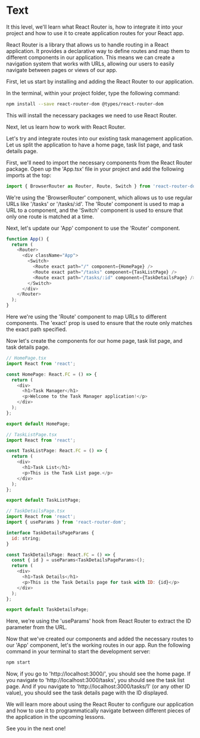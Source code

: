 # Text

It this level, we'll learn what React Router is, how to integrate it into your project and how to use it to create application routes for your React app.

React Router is a library that allows us to handle routing in a React application. It provides a declarative way to define routes and map them to different components in our application. This means we can create a navigation system that works with URLs, allowing our users to easily navigate between pages or views of our app.

First, let us start by installing and adding the React Router to our application.

In the terminal, within your project folder, type the following command:

```bash
npm install --save react-router-dom @types/react-router-dom
```

This will install the necessary packages we need to use React Router.

Next, let us learn how to work with React Router.

Let's try and integrate routes into our existing task management application. Let us split the application to have a home page, task list page, and task details page. 

First, we'll need to import the necessary components from the React Router package. Open up the 'App.tsx' file in your project and add the following imports at the top:

```js
import { BrowserRouter as Router, Route, Switch } from 'react-router-dom';
```

We're using the 'BrowserRouter' component, which allows us to use regular URLs like '/tasks' or '/tasks/:id'. The 'Route' component is used to map a URL to a component, and the 'Switch' component is used to ensure that only one route is matched at a time.

Next, let's update our 'App' component to use the 'Router' component.

```js
function App() {
  return (
    <Router>
      <div className="App">
        <Switch>
          <Route exact path="/" component={HomePage} />
          <Route exact path="/tasks" component={TaskListPage} />
          <Route exact path="/tasks/:id" component={TaskDetailsPage} />
        </Switch>
      </div>
    </Router>
  );
}
```

Here we're using the 'Route' component to map URLs to different components. The 'exact' prop is used to ensure that the route only matches the exact path specified.

Now let's create the components for our home page, task list page, and task details page.

```js
// HomePage.tsx
import React from 'react';

const HomePage: React.FC = () => {
  return (
    <div>
      <h1>Task Manager</h1>
      <p>Welcome to the Task Manager application!</p>
    </div>
  );
};

export default HomePage;
```

```js
// TaskListPage.tsx
import React from 'react';

const TaskListPage: React.FC = () => {
  return (
    <div>
      <h1>Task List</h1>
      <p>This is the Task List page.</p>
    </div>
  );
};

export default TaskListPage;
```

```js
// TaskDetailsPage.tsx
import React from 'react';
import { useParams } from 'react-router-dom';

interface TaskDetailsPageParams {
  id: string;
}

const TaskDetailsPage: React.FC = () => {
  const { id } = useParams<TaskDetailsPageParams>();
  return (
    <div>
      <h1>Task Details</h1>
      <p>This is the Task Details page for task with ID: {id}</p>
    </div>
  );
};

export default TaskDetailsPage;
```

Here, we're using the 'useParams' hook from React Router to extract the ID parameter from the URL. 

Now that we've created our components and added the necessary routes to our 'App' component, let's the working routes in our app. Run the following command in your terminal to start the development server:

```bash
npm start
```

Now, if you go to 'http://localhost:3000/', you should see the home page. If you navigate to 'http://localhost:3000/tasks', you should see the task list page. And if you navigate to 'http://localhost:3000/tasks/1' (or any other ID value), you should see the task details page with the ID displayed.

We will learn more about using the React Router to configure our application and how to use it to programmatically navigate between different pieces of the application in the upcoming lessons.

See you in the next one!

